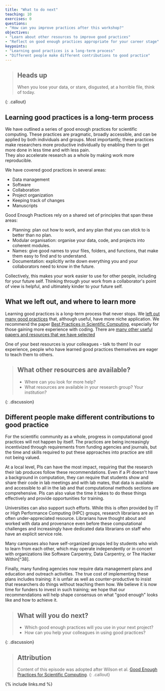 ```yaml
---
title: "What to do next"
teaching: 10
exercises: 0
questions:
- "How can you improve practices after this workshop?"
objectives:
- "Learn about other resources to improve good practices"
- "Reflect on good enough practices appropriate for your career stage"
keypoints:
- "Learning good practices is a long-term process"
- "Different people make different contributions to good practice"
---
```


> ## Heads up
>
> When you lose your data, or stare, disgusted, at a horrible file, think of today.
>
{: .callout}


## Learning good practices is a long-term process

We have outlined a series of good enough practices for scientific computing.
These practices are pragmatic, broadly accessible, and can be applied by both individuals and groups. 
Most importantly, these practices make researchers more productive individually by enabling them to get more done in less time and with less pain.  
They also accelerate research as a whole by making work more reproducible.

We have covered good practices in several areas:

- Data management
- Software
- Collaboration
- Project organization
- Keeping track of changes
- Manuscripts

Good Enough Practices rely on a shared set of principles that span these areas:

- Planning: plan out how to work, and any plan that you can stick to is better than no plan.
- Modular organisation: organise your data, code, and projects into coherent modules.
- Names: give good names to your files, folders, and functions, that make them easy to find and to understand.
- Documentation: explicitly write down everything you and your collaborators need to know in the future.

Collectively, this makes your work easier to use for other people, including for your future self. 
Thinking through your work from a collaborator's point of view is helpful, and ultimately kinder to your future self.

## What we left out, and where to learn more

Learning good practices is a long-term process that never stops.
We [left out many good practices](_extras/what-we-left-out.md) that, although useful,
have more niche application.
We recommend the paper [Best Practices in Scientific Computing](https://doi.org/10.1371/journal.pbio.1001745),
especially for those gaining more experience with coding.
There are [many other useful papers and resources that we have selected](_extras/resources.md)

One of your best resources is your colleagues - talk to them!
In our experience, people who have learned good practices themselves are eager to teach them to others.


> ## What other resources are available?
>
> - Where can you look for more help?
> - What resources are available in your research group? Your institution?
>
{: .discussion}


## Different people make different contributions to good practice

For the scientific community as a whole, progress in computational good
practices will not happen by itself. The practices are being
increasingly incentivized through requirements from funding agencies and
journals, but the time and skills required to put these approaches into
practice are still not being valued.

At a local level, PIs can have the most impact, requiring that the
research their lab produces follow these recommendations. Even if a PI
doesn't have a background in computation, they can require that students
show and share their code in lab meetings and with lab mates, that data
is available and accessible to all in the lab and that computational
methods sections are comprehensive. PIs can also value the time it takes
to do these things effectively and provide opportunities for training.

Universities can also support such efforts. While this is often provided
by IT or High Performance Computing (HPC) groups, research librarians
are an often under-appreciated resource. Librarians have thought about
and worked with data and provenance even before these computational
challenges and increasingly have dedicated data librarians on staff who
have an explicit service role.

Many campuses also have self-organized groups led by students who wish
to learn from each other, which may operate independently or in concert
with organizations like Software Carpentry, Data Carpentry, or
The Hacker Within[^38].

Finally, many funding agencies now require data management plans and
education and outreach activities. The true cost of implementing these
plans includes training: it is unfair as well as counter-productive to
insist that researchers do things without teaching them how. We believe
it is now time for funders to invest in such training; we hope that our
recommendations will help shape consensus on what "good enough" looks
like and how to achieve it.


> ## What will you do next?
>
> - Which good enough practices will you use in your next project?
> - How can you help your colleagues in using good practices?
>
{: .discussion}


> ## Attribution
> Content of this episode was adopted after Wilson et al.
> [Good Enough Practices for Scientific Computing](https://github.com/swcarpentry/good-enough-practices-in-scientific-computing).
{: .callout}


{% include links.md %}

